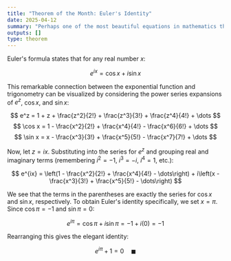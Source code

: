 ```yaml
---
title: "Theorem of the Month: Euler's Identity"
date: 2025-04-12
summary: "Perhaps one of the most beautiful equations in mathematics that connects five mathematical constants."
outputs: []
type: theorem
---
```


Euler's formula states that for any real number $x$:

$$ e^{ix} = \cos x + i \sin x $$

This remarkable connection between the exponential function and trigonometry can be visualized by considering the power series expansions of $e^z$, $\cos x$, and $\sin x$:

$$ e^z = 1 + z + \frac{z^2}{2!} + \frac{z^3}{3!} + \frac{z^4}{4!} + \dots $$
$$ \cos x = 1 - \frac{x^2}{2!} + \frac{x^4}{4!} - \frac{x^6}{6!} + \dots $$
$$ \sin x = x - \frac{x^3}{3!} + \frac{x^5}{5!} - \frac{x^7}{7!} + \dots $$

Now, let $z = ix$. Substituting into the series for $e^z$ and grouping real and imaginary terms (remembering $i^2 = -1$, $i^3 = -i$, $i^4 = 1$, etc.):

$$ e^{ix} = \left(1 - \frac{x^2}{2!} + \frac{x^4}{4!} - \dots\right) + i\left(x - \frac{x^3}{3!} + \frac{x^5}{5!} - \dots\right) $$

We see that the terms in the parentheses are exactly the series for $\cos x$ and $\sin x$, respectively. To obtain Euler's identity specifically, we set $x = \pi$. Since $\cos \pi = -1$ and $\sin \pi = 0$:

$$ e^{i\pi} = \cos \pi + i \sin \pi = -1 + i(0) = -1 $$

Rearranging this gives the elegant identity:

$$ e^{i\pi} + 1 = 0 \quad \blacksquare$$ 